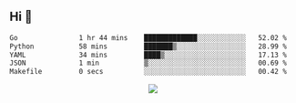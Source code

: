 ## Hi 👋

<!--START_SECTION:waka-->

```txt
Go               1 hr 44 mins    █████████████░░░░░░░░░░░░   52.02 %
Python           58 mins         ███████▒░░░░░░░░░░░░░░░░░   28.99 %
YAML             34 mins         ████▒░░░░░░░░░░░░░░░░░░░░   17.13 %
JSON             1 min           ▒░░░░░░░░░░░░░░░░░░░░░░░░   00.69 %
Makefile         0 secs          ░░░░░░░░░░░░░░░░░░░░░░░░░   00.42 %
```

<!--END_SECTION:waka-->

<p align="center">
  <a href="https://wakatime.com/@d93f0e24-e3ad-4f8d-9b8b-385bab9124f6">
    <img src="https://wakatime.com/badge/user/d93f0e24-e3ad-4f8d-9b8b-385bab9124f6.svg" />
  </a>
</p>
